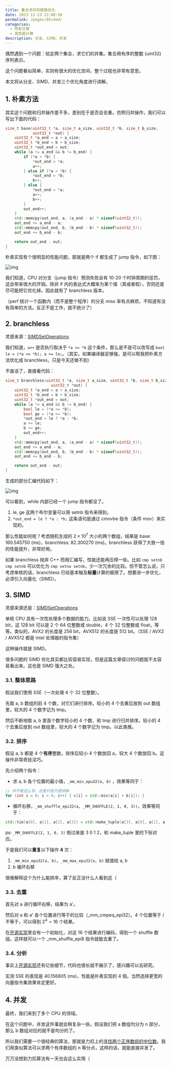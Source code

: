 ```yaml
---
title: 集合求并的极致优化
date: 2023-12-23 22:08:56
permalink: /pages/85c4ed/
categories:
  - 所有文章
  - 高性能计算
description: 分支、SIMD、并发
---
```


偶然遇到一个问题：给定两个集合，求它们的并集。集合用有序的整数 (uint32) 序列表示。

这个问题看似简单，实则有很大的优化空间，整个过程也非常有意思。

本文将从分支、SIMD、并发三个优化角度进行讲解。

## 1. 朴素方法

其实这个问题和归并操作差不多，差别在于是否会去重。仿照归并操作，我们可以写出下面的代码：

```cpp
size_t base(uint32_t *a, size_t a_size, uint32_t *b, size_t b_size,
            uint32_t *out) {
    uint32_t *a_end = a + a_size;
    uint32_t *b_end = b + b_size;
    uint32_t *out_end = out;
    while (a != a_end && b != b_end) {
        if (*a < *b) {
            *out_end = *a;
            a++;
        } else if (*a > *b) {
            *out_end = *b;
            b++;
        } else {
            *out_end = *a;
            a++;
            b++;
        }
        out_end++;
    }
    std::memcpy(out_end, a, (a_end - a) * sizeof(uint32_t));
    out_end += a_end - a;
    std::memcpy(out_end, b, (b_end - b) * sizeof(uint32_t));
    out_end += b_end - b;

    return out_end - out;
}
```

朴素实现有个很明显的性能问题，那就是两个 if 都生成了 jump 指令，如下图：

![img](/img/85c4ed-0.png)

我们知道，CPU 对分支（jump 指令）预测失败会有 10-20 个时钟周期的惩罚，这会带来很大的开销。除非 if 内的表达式大概率为某个值（真或者假），否则还是尽可能把它优化掉。因此就有了 branchless 版本。

（perf 统计一个函数内（而不是整个程序）的分支 miss 率有点麻烦，不知道有没有简单的方法。反正不是工作，就不统计了）

## 2. branchless

灵感来源：[SIMDSetOperations](https://github.com/tetzank/SIMDSetOperations)

我们知道，`a++` 是否执行取决于 `*a <= *b` 这个条件，那么是不是可以改写成 `bool le = (*a <= *b); a += le;`。（其实，如果编译器足够强，是可以帮我把朴素方法优化成 branchless，只是今天还做不到）

不废话了，直接看代码：

```cpp
size_t branchless(uint32_t *a, size_t a_size, uint32_t *b, size_t b_size,
                    uint32_t *out) {
    uint32_t *a_end = a + a_size;
    uint32_t *b_end = b + b_size;
    uint32_t *out_end = out;
    while (a != a_end && b != b_end) {
        bool le = (*a <= *b);
        bool ge = (*a >= *b);
        *out_end = le ? *a : *b;
        a += le;
        b += ge;
        out_end++;
    }
    std::memcpy(out_end, a, (a_end - a) * sizeof(uint32_t));
    out_end += a_end - a;
    std::memcpy(out_end, b, (b_end - b) * sizeof(uint32_t));
    out_end += b_end - b;

    return out_end - out;
}
```

生成的部分汇编代码如下：

![img](/img/85c4ed-1.png)

可以看到，while 内部已经一个 jump 指令都没了。

1. le, ge 这两个布尔变量可以用 setnb 指令来得到。
2. `*out_end = le ? *a : *b;` 这条语句是通过 cmovbe 指令（条件 mov）来实现的。

那么性能如何呢？考虑随机生成的 $2\times 10^7$ 大小的两个数组，结果是 base: 160.545750 (ms)，branchless: 82.300270 (ms)。branchless 获得了大致一倍的性能提升，非常好用。

如果 branchless 抛弃 C++ 而用汇编写，性能还能再压榨一些。比如 `cmp setnb cmp setnb` 可以优化为 `cmp setna setnb`，少一次冗余的比较。但不管怎么说，只考虑单核的话，branchless 已经基本触及**标量**计算的极限了。想要进一步优化，必须引入向量化（SIMD）。

## 3. SIMD

灵感来源还是：[SIMDSetOperations](https://github.com/tetzank/SIMDSetOperations)

单核 CPU 具有一次性处理多个数据的能力。比如说 SSE 一次性可以处理 128 bit，这 128 bit 可以是 2 个 64 位整数或 double，4 个 32 位整数或 float，等等。类似的，AVX2 的长度是 256 bit，AVX512 的长度是 512 bit。（SSE / AVX2 / AVX512 都是 intel 处理器的指令集）

这种操作就是 SIMD。

很多问题的 SIMD 优化其实都比较容易实现，但是这篇文章探讨的问题就不太容易看出来。这也是 SIMD 强大之处。

### 3.1. 整体思路

假设我们使用 SSE（一次处理 4 个 32 位整数）。

先取 a, b 数组的前 4 个数，对它们进行排序。较小的 4 个去重后放到 out 数组里，较大的 4 个数字记为 tmp。

然后不断地取 a, b 里首个数字较小的 4 个数，和 tmp 进行归并排序。较小的 4 个去重后放到 out 数组里，较大的 4 个数字记为 tmp。以此类推。

### 3.2. 排序

假设 a, b 都是 4 个**有序**整数，排序后较小 4 个数放回 a，较大 4 个数放回 b。这操作非常奇技淫巧。

先介绍两个指令：

- 求 a, b 各个位置的最小值，`_mm_min_epu32(a, b)` ，效果等同于：

```cpp
// 并不能这么写，这里只是方便讲解
for (int i = 0; i < 4; i++) { c[i] = std::min(a[i] + b[i]); }
```

- 循环右移，`_mm_shuffle_epi32(a, _MM_SHUFFLE(2, 1, 0, 3))`，效果等同于：

```cpp
std::tie(a[0], a[1], a[2], a[3]) = std::make_tuple(a[3], a[0], a[1], a[2]);
```

ps: `_MM_SHUFFLE(2, 1, 0, 3)` 倒过来是 3 0 1 2，和 make_tuple 里的下标对应。

于是我们可以**重复**以下操作 **4** 次：

1. `_mm_min_epu32(a, b)`，`_mm_max_epu32(a, b)` 赋值给 a, b
2. b 循环右移

很难解释这个为什么能排序，算了反正没什么人看到这（

### 3.3. 去重

首先对 a 进行循环右移，结果为 a'。

然后对 a 和 a' 各个位置进行等于的比较（_mm_cmpeq_epi32）。4 个位置等于 / 不等于，可以得到 $2^4=16$ 个结果。

在[开源实现](https://github.com/tetzank/SIMDSetOperations/blob/master/union/sse.hpp)里会有一个初始化，对这 16 个结果进行编码，得到一个 shuffle 数组。这样就可以一个 _mm_shuffle_epi8 指令就能去重了。

### 3.4. 分析

事实上[开源实现](https://github.com/tetzank/SIMDSetOperations/blob/master/union/sse.hpp)还有亿些细节，代码也很长就不展示了，感兴趣可以去研究。

实测 SSE 的表现是 40.156805 (ms)，性能是朴素实现的 4 倍。当然选择更宽的向量指令集效果肯定更好。

## 4. 并发

最终，我们来到了多个 CPU 的领域。

在这个问题中，并发这件事就会稍复杂一些。假设我们把 a 数组均分为 n 部分，那么 b 数组对应的就不是均分的了。

所以我们需要一个很经典的算法，那就是力扣上的[寻找两个正序数组的中位数](https://leetcode.cn/problems/median-of-two-sorted-arrays/description/)。我们用类似算法可以求两个有序数组的 n 等分点，这样的话，就能直接并发了。

万万没想到力扣算法有一天也会这么实用（
